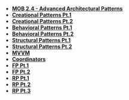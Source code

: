 - **[MOB 2.4 - Advanced Architectural Patterns](README.md)**
- **[Creational Patterns Pt.1](Lessons/01-Creational-PatternsPt.1/README.md)**
- **[Creational Patterns Pt.2](Lessons/02-Creational-PatternsPt.2/README.md)**
- **[Behavioral Patterns Pt.1](Lessons/03-Behavioral-PatternsPt.1/README.md)**
- **[Behavioral Patterns Pt.2](Lessons/04-Behavioral-PatternsPt.2/README.md)**
- **[Structural Patterns Pt.1](Lessons/05-Structural-PatternsPt.1/README.md)**
- **[Structural Patterns Pt.2](Lessons/06-Structural-PatternsPt.2/README.md)**
- **[MVVM](Lessons/07-MVVM/README.md)**
- **[Coordinators](Lessons/08-Coordinators/README.md)**
- **[FP Pt.1 ](Lessons/09-Functional-ProgrammingPt.1/README.md)**
- **[FP Pt.2 ](Lessons/10-Functional-ProgrammingPt.2/README.md)**
- **[RP Pt.1 ](Lessons/11-Reactive-ProgrammingPt.1/Lesson11.md)**
- **[RP Pt.2 ](Lessons/12-Reactive-ProgrammingPt.2/Lesson12.md)**
- **[RP Pt.3 ](Lessons/13-Reactive-ProgrammingPt.3/Lesson13.md)**
